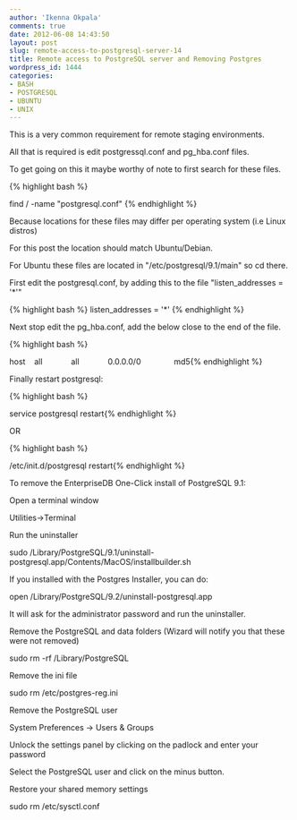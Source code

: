 ```yaml
---
author: 'Ikenna Okpala'
comments: true
date: 2012-06-08 14:43:50
layout: post
slug: remote-access-to-postgresql-server-14
title: Remote access to PostgreSQL server and Removing Postgres
wordpress_id: 1444
categories:
- BASH
- POSTGRESQL
- UBUNTU
- UNIX
---
```


This is a very common requirement for remote staging environments.

All that is required is edit postgressql.conf and pg_hba.conf files.

To get going on this it maybe worthy of note to first search for these files.

<!--more-->
{% highlight bash %}

find / -name "postgresql.conf"
{% endhighlight %}

Because locations for these files may differ per operating system (i.e Linux distros)

For this post the location should match Ubuntu/Debian.

For Ubuntu these files are located in "/etc/postgresql/9.1/main" so cd there.

First edit the postgresql.conf, by adding this to the file "listen_addresses = '*'"

{% highlight bash %}
listen_addresses = '*'
{% endhighlight %}

Next stop edit the pg_hba.conf, add the below close to the end of the file.

{% highlight bash %}


host    all             all             0.0.0.0/0               md5{% endhighlight %}

Finally restart postgresql:

{% highlight bash %}

service postgresql restart{% endhighlight %}

OR

{% highlight bash %}

/etc/init.d/postgresql restart{% endhighlight %}


To remove the EnterpriseDB One-Click install of PostgreSQL 9.1:

Open a terminal window

Utilities->Terminal

Run the uninstaller

sudo /Library/PostgreSQL/9.1/uninstall-postgresql.app/Contents/MacOS/installbuilder.sh

If you installed with the Postgres Installer, you can do:

open /Library/PostgreSQL/9.2/uninstall-postgresql.app

It will ask for the administrator password and run the uninstaller.

Remove the PostgreSQL and data folders (Wizard will notify you that these were not removed)

sudo rm -rf /Library/PostgreSQL

Remove the ini file

sudo rm /etc/postgres-reg.ini

Remove the PostgreSQL user

System Preferences -> Users & Groups

Unlock the settings panel by clicking on the padlock and enter your password

Select the PostgreSQL user and click on the minus button.

Restore your shared memory settings

sudo rm /etc/sysctl.conf


